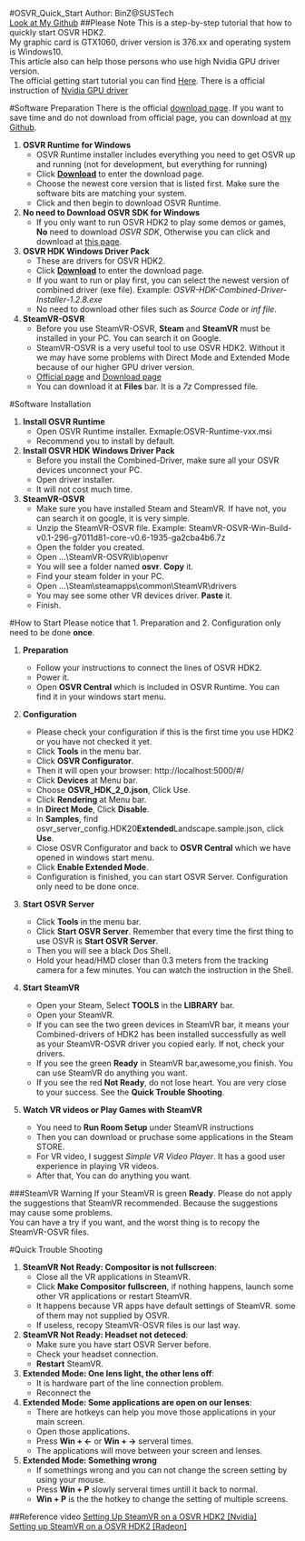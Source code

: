 #OSVR_Quick_Start
Author: BinZ@SUSTech  
[Look at My Github](https://github.com/ideaRunner/OSVR-Start)
##Please Note
This is a step-by-step tutorial that how to quickly start OSVR HDK2.  
My graphic card is GTX1060, driver version is 376.xx and operating system is Windows10.  
This article also can help those persons who use high Nvidia GPU driver version.  
The official getting start tutorial you can find [Here](https://github.com/OSVR/OSVR-Docs). There is a official instruction of [Nvidia GPU driver](https://github.com/OSVR/OSVR-Docs/blob/master/Troubleshooting/RenderManager.md#compatible-gpu-drivers) 

#Software Preparation
There is the official [download page](http://osvr.github.io/using/). If you want to save time and do not download from official page, you can download at [my Github](https://github.com/ideaRunner/OSVR-Start).

1. **OSVR Runtime for Windows**  
   * OSVR Runtime installer includes everything you need to get OSVR up and running (not for development, but everything for running)  
   * Click [**Download**](http://access.osvr.com/binary/osvr-runtime-installer) to enter the download page.
   * Choose the newest core version that is listed first. Make sure the software bits are matching your system. 
   * Click and then begin to download OSVR Runtime.  
2. **No need to Download OSVR SDK for Windows**  
   * If you only want to run OSVR HDK2 to play some demos or games, **No** need to download *OSVR SDK*, Otherwise you can click and download at [this page](http://osvr.github.io/using/).
3. **OSVR HDK Windows Driver Pack**  
   * These are drivers for OSVR HDK2.
   * Click [**Download**](https://github.com/OSVR/OSVR-HDK-Windows-Drivers/releases) to enter the download page.
   * If you want to run or play first, you can select the newest version of combined driver (exe file). Example: *OSVR-HDK-Combined-Driver-Installer-1.2.8.exe* 
   * No need to download other files such as *Source Code* or *inf file*.
4. **SteamVR-OSVR**  
   * Before you use SteamVR-OSVR, **Steam** and **SteamVR** must be installed in your PC. You can search it on Google.  
   * SteamVR-OSVR is a very useful tool to use OSVR HDK2. Without it we may have some problems with Direct Mode and Extended Mode because of our higher GPU driver version.
   * [Official page](https://github.com/OSVR/SteamVR-OSVR) and [Download page](https://bintray.com/osvr/SteamVR-OSVR/SteamVR-OSVR-Win/v0.1-296-g7011d81-core-v0.6-1935-ga2cba4b6#files)
   * You can download it at **Files** bar. It is a *7z* Compressed file.
   
#Software Installation

1. **Install OSVR Runtime**
	* Open OSVR Runtime installer. Exmaple:OSVR-Runtime-vxx.msi
	* Recommend you to install by default.
2. **Install OSVR HDK Windows Driver Pack**  
	* Before you install the Combined-Driver, make sure all your OSVR devices unconnect your PC.
	* Open driver installer.
	* It will not cost much time.
3. **SteamVR-OSVR**  
	* Make sure you have installed Steam and SteamVR. If have not, you can search it on google, it is very simple.
	* Unzip the SteamVR-OSVR file. Example: SteamVR-OSVR-Win-Build-v0.1-296-g7011d81-core-v0.6-1935-ga2cba4b6.7z
	* Open the folder you created.
	* Open ...\SteamVR-OSVR\lib\openvr
	* You will see a folder named **osvr**. **Copy** it.
	* Find your steam folder in your PC. 
	* Open ...\Steam\steamapps\common\SteamVR\drivers
	* You may see some other VR devices driver. **Paste** it.
	* Finish.  

#How to Start
Please notice that 1. Preparation and 2. Configuration only need to be done **once**.
   
1. **Preparation**  
    * Follow your instructions to connect the lines of OSVR HDK2.
    * Power it.
    * Open **OSVR Central** which is included in OSVR Runtime. You can find it in your windows start menu.

2. **Configuration**
    * Please check your configuration if this is the first time you use HDK2 or you have not checked it yet.
    * Click **Tools** in the menu bar.
    * Click **OSVR Configurator**.
    * Then it will open your browser: http://localhost:5000/#/
    * Click **Devices** at Menu bar.
    * Choose **OSVR_HDK_2_0.json**, Click Use.
    * Click **Rendering** at Menu bar.
    * In **Direct Mode**, Click **Disable**.
    * In **Samples**, find osvr_server_config.HDK20**Extended**Landscape.sample.json, click **Use**.
    * Close OSVR Configurator and back to **OSVR Central** which we have opened in windows start menu.
    * Click **Enable Extended Mode**.
    * Configuration is finished, you can start OSVR Server. Configuration only need to be done once.

3. **Start OSVR Server**
    * Click **Tools** in the menu bar.
    * Click **Start OSVR Server**. Remember that every time the first thing to use OSVR is **Start OSVR Server**.
    * Then you will see a black Dos Shell.
    * Hold your head/HMD closer than 0.3 meters from the tracking camera for a few minutes. You can watch the instruction in the Shell.

4. **Start SteamVR**
    * Open your Steam, Select **TOOLS** in the **LIBRARY** bar.
    * Open your SteamVR. 
    * If you can see the two green devices in SteamVR bar, it means your Combined-drivers of HDK2 has been installed successfully as well as your SteamVR-OSVR driver you copied early. If not, check your drivers.
    * If you see the green **Ready** in SteamVR bar,awesome,you finish. You can use SteamVR do anything you want.
    * If you see the red **Not Ready**, do not lose heart. You are very close to your success. See the **Quick Trouble Shooting**.

5. **Watch VR videos or Play Games with SteamVR**  
    * You need to **Run Room Setup** under SteamVR instructions 
    * Then you can download or pruchase some applications in the Steam STORE.
    * For VR video, I suggest *Simple VR Video Player*. It has a good user experience in playing VR videos.  
    * After that, You can do anything you want.

###SteamVR Warning
If your SteamVR is green **Ready**. Please do not apply the suggestions that SteamVR recommended. Because the suggestions may cause some problems.   
You can have a try if you want, and the worst thing is to recopy the SteamVR-OSVR files.

#Quick Trouble Shooting
1. **SteamVR Not Ready: Compositor is not fullscreen**: 
	* Close all the VR applications in SteamVR.
	* Click **Make Compositor fullscreen**, if nothing happens, launch some other VR applications or restart SteamVR.
	* It happens because VR apps have default settings of SteamVR. some of them may not supplied by OSVR.
	* If useless, recopy SteamVR-OSVR files is our last way.
2. **SteamVR Not Ready: Headset not deteced**: 
    * Make sure you have start OSVR Server before.
    * Check your headset connection.
    * **Restart** SteamVR.
3. **Extended Mode: One lens light, the other lens off**:
	* It is hardware part of the line connection problem.
	* Reconnect the 
4. **Extended Mode: Some applications are open on our lenses**:
	* There are hotkeys can help you move those applications in your main screen.
	* Open those applications.
	* Press **Win + ←** or **Win + →** serveral times.
	* The applications will move between your screen and lenses.  
5. **Extended Mode: Something wrong**
	* If somethings wrong and you can not change the screen setting by using your mouse.
	* Press **Win + P** slowly serveral times untill it back to normal.
	* **Win + P** is the the hotkey to change the setting of multiple screens.



##Reference video
[Setting Up SteamVR on a OSVR HDK2 [Nvidia]](https://www.youtube.com/watch?v=TCA0CBXmS2Q&feature=youtu.be)  
[Setting up SteamVR on a OSVR HDK2 [Radeon]](https://www.youtube.com/watch?v=9Uju31UYWBM)








